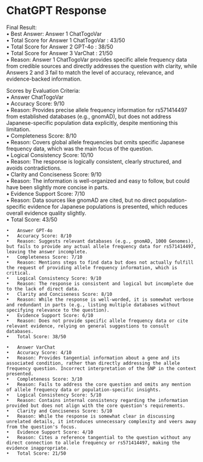 # ChatGPT Response

Final Result:  
	•	Best Answer: Answer 1 ChatTogoVar  
	•	Total Score for Answer 1 ChatTogoVar : 43/50  
	•	Total Score for Answer 2 GPT-4o : 38/50  
	•	Total Score for Answer 3 VarChat : 21/50  
	•	Reason: Answer 1 ChatTogoVar provides specific allele frequency data from credible sources and directly addresses the question with clarity, while Answers 2 and 3 fail to match the level of accuracy, relevance, and evidence-backed information.  

Scores by Evaluation Criteria:  
	•	Answer ChatTogoVar  
	•	Accuracy Score: 9/10  
	•	Reason: Provides precise allele frequency information for rs571414497 from established databases (e.g., gnomAD), but does not address Japanese-specific population data explicitly, despite mentioning this limitation.  
	•	Completeness Score: 8/10  
	•	Reason: Covers global allele frequencies but omits specific Japanese frequency data, which was the main focus of the question.  
	•	Logical Consistency Score: 10/10  
	•	Reason: The response is logically consistent, clearly structured, and avoids contradictions.  
	•	Clarity and Conciseness Score: 9/10  
	•	Reason: The information is well-organized and easy to follow, but could have been slightly more concise in parts.  
	•	Evidence Support Score: 7/10  
	•	Reason: Data sources like gnomAD are cited, but no direct population-specific evidence for Japanese populations is presented, which reduces overall evidence quality slightly.  
	•	Total Score: 43/50  

	•	Answer GPT-4o  
	•	Accuracy Score: 8/10  
	•	Reason: Suggests relevant databases (e.g., gnomAD, 1000 Genomes), but fails to provide any actual allele frequency data for rs571414497, leaving the answer incomplete.  
	•	Completeness Score: 7/10  
	•	Reason: Mentions steps to find data but does not actually fulfill the request of providing allele frequency information, which is critical.  
	•	Logical Consistency Score: 9/10  
	•	Reason: The response is consistent and logical but incomplete due to the lack of direct data.  
	•	Clarity and Conciseness Score: 8/10  
	•	Reason: While the response is well-worded, it is somewhat verbose and redundant in parts (e.g., listing multiple databases without specifying relevance to the question).  
	•	Evidence Support Score: 6/10  
	•	Reason: Does not provide specific allele frequency data or cite relevant evidence, relying on general suggestions to consult databases.  
	•	Total Score: 38/50  

	•	Answer VarChat  
	•	Accuracy Score: 4/10  
	•	Reason: Provides tangential information about a gene and its associated condition, rather than directly addressing the allele frequency question. Incorrect interpretation of the SNP in the context presented.  
	•	Completeness Score: 3/10  
	•	Reason: Fails to address the core question and omits any mention of allele frequency data or population-specific insights.  
	•	Logical Consistency Score: 5/10  
	•	Reason: Contains internal consistency regarding the information provided but does not align with the core question's requirements.  
	•	Clarity and Conciseness Score: 5/10  
	•	Reason: While the response is somewhat clear in discussing unrelated details, it introduces unnecessary complexity and veers away from the question's focus.  
	•	Evidence Support Score: 4/10  
	•	Reason: Cites a reference tangential to the question without any direct connection to allele frequency or rs571414497, making the evidence inappropriate.  
	•	Total Score: 21/50  
